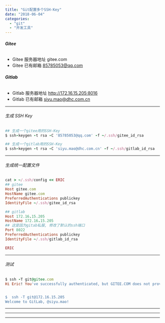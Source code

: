 ```yaml
---
title: "Git配置多个SSH-Key"
date: "2018-06-04"
categories: 
  - "git"
  - "开发工具"
---
```


###### **Gitee**

- Gitee 服务器地址 gitee.com
- Gitee 已有邮箱 85785053@qq.com

###### **Gitlab**

- Gitlab 服务器地址 http://172.16.15.205:8016
- Gitlab 已有邮箱 siyu.mao@dhc.com.cn

* * *

###### 生成 SSH Key

```ruby
## 生成一个gitee用的SSH-Key
$ ssh-keygen -t rsa -C '85785053@qq.com' -f ~/.ssh/gitee_id_rsa

## 生成一个gitlab用的SSH-Key
$ ssh-keygen -t rsa -C 'siyu.mao@dhc.com.cn' -f ~/.ssh/gitlab_id_rsa
```

* * *

###### 生成统一配置文件

```ruby
cat > ~/.ssh/config << ERIC
## gitee
Host gitee.com
HostName gitee.com
PreferredAuthentications publickey
IdentityFile ~/.ssh/gitee_id_rsa

## gitlab
Host 172.16.15.205
HostName 172.16.15.205
## 这是因为gitab私服, 修改了默认的ssh端口
Port 8022
PreferredAuthentications publickey
IdentityFile ~/.ssh/gitlab_id_rsa

ERIC

```

* * *

###### 测试

```ruby
$ ssh -T git@gitee.com
Hi Eric! You've successfully authenticated, but GITEE.COM does not provide shell access.


$  ssh -T git@172.16.15.205
Welcome to GitLab, @siyu.mao!

```

* * *

* * *

* * *
